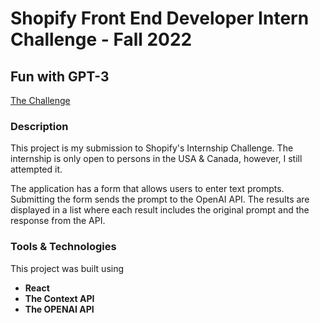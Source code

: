 # Shopify Front End Developer Intern Challenge - Fall 2022

## Fun with GPT-3

[The Challenge](https://docs.google.com/document/d/1O7mCynsz_cBXkEaCFGSZAuvAOY84QVq35l20xJwjOYg/edit# "Shopify Internship Challenge")

### Description

This project is my submission to Shopify's Internship Challenge. The internship is only open to persons in the USA & Canada, however, I still attempted it.

The application has a form that allows users to enter text prompts. Submitting the form sends the prompt to the OpenAI API. The results are displayed in a list where each result includes the original prompt and the response from the API.

### Tools & Technologies

This project was built using

- **React**
- **The Context API**
- **The OPENAI API**
